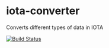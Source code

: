 # iota-converter
Converts different types of data in IOTA

[![Build Status](https://travis-ci.org/alexpods/iota-converter.svg?branch=master)](https://travis-ci.org/alexpods/iota-converter)